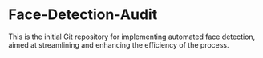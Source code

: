 # Face-Detection-Audit
This is the initial Git repository for implementing automated face detection, aimed at streamlining and enhancing the efficiency of the process.
